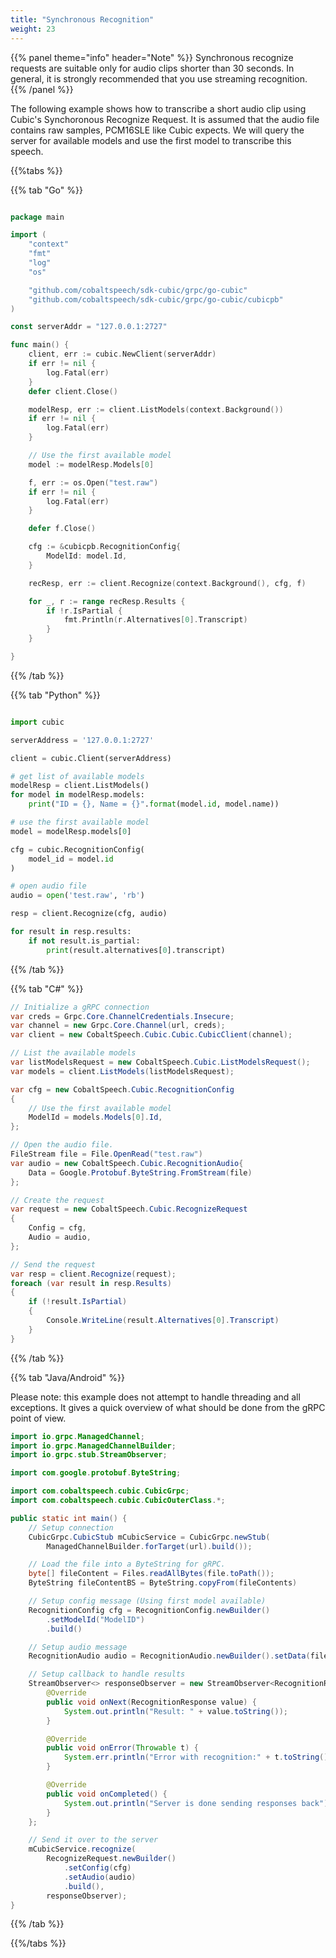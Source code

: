 ```yaml
---
title: "Synchronous Recognition"
weight: 23
---
```


{{% panel theme="info" header="Note" %}}
Synchronous recognize requests are suitable only for audio clips shorter than 30
seconds.  In general, it is strongly recommended that you use streaming
recognition.
{{% /panel %}}

The following example shows how to transcribe a short audio clip using Cubic's
Synchoronous Recognize Request. It is assumed that the audio file contains raw
samples, PCM16SLE like Cubic expects.  We will query the server for available
models and use the first model to transcribe this speech.

<!--more-->

{{%tabs %}}

{{% tab "Go" %}}
``` go

package main

import (
	"context"
	"fmt"
	"log"
	"os"

	"github.com/cobaltspeech/sdk-cubic/grpc/go-cubic"
	"github.com/cobaltspeech/sdk-cubic/grpc/go-cubic/cubicpb"
)

const serverAddr = "127.0.0.1:2727"

func main() {
	client, err := cubic.NewClient(serverAddr)
	if err != nil {
		log.Fatal(err)
	}
	defer client.Close()

	modelResp, err := client.ListModels(context.Background())
	if err != nil {
		log.Fatal(err)
	}

	// Use the first available model
	model := modelResp.Models[0]

	f, err := os.Open("test.raw")
	if err != nil {
		log.Fatal(err)
	}

	defer f.Close()

	cfg := &cubicpb.RecognitionConfig{
		ModelId: model.Id,
	}

	recResp, err := client.Recognize(context.Background(), cfg, f)

	for _, r := range recResp.Results {
		if !r.IsPartial {
			fmt.Println(r.Alternatives[0].Transcript)
		}
	}

}
```
{{% /tab %}}

{{% tab "Python" %}}
``` python

import cubic

serverAddress = '127.0.0.1:2727'

client = cubic.Client(serverAddress)

# get list of available models
modelResp = client.ListModels()
for model in modelResp.models:
	print("ID = {}, Name = {}".format(model.id, model.name))

# use the first available model
model = modelResp.models[0]

cfg = cubic.RecognitionConfig(
    model_id = model.id
)

# open audio file 
audio = open('test.raw', 'rb')

resp = client.Recognize(cfg, audio)

for result in resp.results:
	if not result.is_partial:
		print(result.alternatives[0].transcript)

```
{{% /tab %}}

{{% tab "C#" %}}
``` c#
// Initialize a gRPC connection
var creds = Grpc.Core.ChannelCredentials.Insecure;
var channel = new Grpc.Core.Channel(url, creds);
var client = new CobaltSpeech.Cubic.Cubic.CubicClient(channel);

// List the available models
var listModelsRequest = new CobaltSpeech.Cubic.ListModelsRequest();
var models = client.ListModels(listModelsRequest);

var cfg = new CobaltSpeech.Cubic.RecognitionConfig
{
    // Use the first available model
    ModelId = models.Models[0].Id,
};

// Open the audio file.
FileStream file = File.OpenRead("test.raw")
var audio = new CobaltSpeech.Cubic.RecognitionAudio{
    Data = Google.Protobuf.ByteString.FromStream(file)
};

// Create the request
var request = new CobaltSpeech.Cubic.RecognizeRequest
{
    Config = cfg,
    Audio = audio,
};

// Send the request
var resp = client.Recognize(request);
foreach (var result in resp.Results)
{
    if (!result.IsPartial)
    {
        Console.WriteLine(result.Alternatives[0].Transcript)
    }
}
```
{{% /tab %}}

{{% tab "Java/Android" %}}

Please note: this example does not attempt to handle threading and all exceptions.
It gives a quick overview of what should be done from the gRPC point of view.

``` java
import io.grpc.ManagedChannel;
import io.grpc.ManagedChannelBuilder;
import io.grpc.stub.StreamObserver;

import com.google.protobuf.ByteString;

import com.cobaltspeech.cubic.CubicGrpc;
import com.cobaltspeech.cubic.CubicOuterClass.*;

public static int main() {
	// Setup connection
	CubicGrpc.CubicStub mCubicService = CubicGrpc.newStub(
		ManagedChannelBuilder.forTarget(url).build());

	// Load the file into a ByteString for gRPC.
	byte[] fileContent = Files.readAllBytes(file.toPath());
	ByteString fileContentBS = ByteString.copyFrom(fileContents)

	// Setup config message (Using first model available)
	RecognitionConfig cfg = RecognitionConfig.newBuilder()
		.setModelId("ModelID")
		.build()

	// Setup audio message
	RecognitionAudio audio = RecognitionAudio.newBuilder().setData(fileContentBS).build()

	// Setup callback to handle results
	StreamObserver<> responseObserver = new StreamObserver<RecognitionResponse>() {
		@Override
		public void onNext(RecognitionResponse value) {
			System.out.println("Result: " + value.toString());
		}

		@Override
		public void onError(Throwable t) {
			System.err.println("Error with recognition:" + t.toString());
		}

		@Override
		public void onCompleted() {
			System.out.println("Server is done sending responses back");
		}
	};

	// Send it over to the server
	mCubicService.recognize(
		RecognizeRequest.newBuilder()
			.setConfig(cfg)
			.setAudio(audio)
			.build(),
		responseObserver);
}
```
{{% /tab %}}

{{%/tabs %}}

